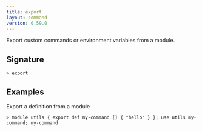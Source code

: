```yaml
---
title: export
layout: command
version: 0.59.0
---
```


Export custom commands or environment variables from a module.

## Signature

```> export ```

## Examples

Export a definition from a module
```shell
> module utils { export def my-command [] { "hello" } }; use utils my-command; my-command
```
